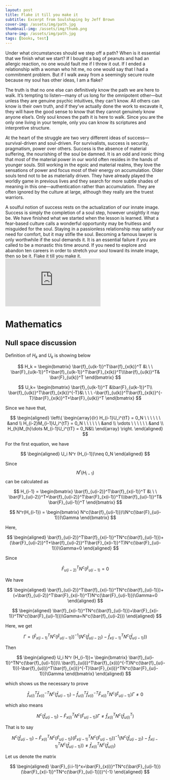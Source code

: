 ```yaml
---
layout: post
title: Flake it till you make it
subtitle: Excerpt from Soulshaping by Jeff Brown
cover-img: /assets/img/path.jpg
thumbnail-img: /assets/img/thumb.png
share-img: /assets/img/path.jpg
tags: [books, test]
---
```


Under what circumstances should we step off a path? When is it essential that we finish what we start? If I bought a bag of peanuts and had an allergic reaction, no one would fault me if I threw it out. If I ended a relationship with a woman who hit me, no one would say that I had a commitment problem. But if I walk away from a seemingly secure route because my soul has other ideas, I am a flake?

The truth is that no one else can definitively know the path we are here to walk. It’s tempting to listen—many of us long for the omnipotent other—but unless they are genuine psychic intuitives, they can’t know. All others can know is their own truth, and if they’ve actually done the work to excavate it, they will have the good sense to know that they cannot genuinely know anyone else’s. Only soul knows the path it is here to walk. Since you are the only one living in your temple, only you can know its scriptures and interpretive structure.

At the heart of the struggle are two very different ideas of success—survival-driven and soul-driven. For survivalists, success is security, pragmatism, power over others. Success is the absence of material suffering, the nourishing of the soul be damned. It is an odd and ironic thing that most of the material power in our world often resides in the hands of younger souls. Still working in the egoic and material realms, they love the sensations of power and focus most of their energy on accumulation. Older souls tend not to be as materially driven. They have already played the worldly game in previous lives and they search for more subtle shades of meaning in this one—authentication rather than accumulation. They are often ignored by the culture at large, although they really are the truest warriors.

A soulful notion of success rests on the actualization of our innate image. Success is simply the completion of a soul step, however unsightly it may be. We have finished what we started when the lesson is learned. What a fear-based culture calls a wonderful opportunity may be fruitless and misguided for the soul. Staying in a passionless relationship may satisfy our need for comfort, but it may stifle the soul. Becoming a famous lawyer is only worthwhile if the soul demands it. It is an essential failure if you are called to be a monastic this time around. If you need to explore and abandon ten careers in order to stretch your soul toward its innate image, then so be it. Flake it till you make it.
![equation](http://www.sciweavers.org/tex2img.php?eq=1%2Bsin%28mc%5E2%29&bc=White&fc=Black&im=jpg&fs=12&ff=arev&edit=)

# Mathematics

## Null space discussion

Definition of $H_k$ and $U_k$ is showing below

$$
H_k = \begin{bmatrix} \bar{f}_{u(k-1)}^T\bar{f}_{x(k)}^T &\ \ \  \bar{F}_{u(k-1)}^T+\bar{f}_{u(k-1)}^T\bar{F}_{x(k)}^T\\\bar{f}_{u(k)}^T& \bar{F}_{u(k)}^T
\end{bmatrix}
$$

$$
    U_k= \begin{bmatrix} 
    \bar{f}_{u(k-1)}^T &\bar{F}_{u(k-1)}^T\\
    \bar{f}_{u(k)}^T\bar{f}_{x(k)}^{-T}&\ \ \ \  -\bar{f}_{u(k)}^T\bar{f}_{x(k)}^{-T}\bar{F}_{x(k)}^T+\bar{F}_{u(k)}^T
    \end{bmatrix}
$$

Since we have that,

$$
\begin{aligned}
        \left\{
\begin{array}{lr}
H_{i-1}U_i^{tT} = 0_N \ \ \ \ \ \ &and \\ 
H_{i-2}M_{i-1}U_i^{tT} = 0_N  \ \ \ \ \ \ &and \\
\vdots \ \ \ \ \ \ &and \\
H_{h}M_{h}\dots M_{i-1}U_i^{tT}  = 0_N&\\
        \end{array} \right.  
\end{aligned}
$$

For the first equation, we have 

$$
\begin{aligned}
    U_i N^r (H_{i-1})\neq 0_N
\end{aligned}
$$

Since $$N^r (H_{i-1})$$ can be calculated as 

$$
H_{i-1} =
\begin{bmatrix} \bar{f}_{u(i-2)}^T\bar{f}_{x(i-1)}^T &\ \ \  \bar{F}_{u(i-2)}^T+\bar{f}_{u(i-2)}^T\bar{F}_{x(i-1)}^T\\\bar{f}_{u(i-1)}^T& \bar{F}_{u(i-1)}^T
\end{bmatrix}
$$

$$
N^r(H_{i-1}) =
\begin{bmatrix} 
N^c(\bar{f}_{u(i-1)})\\N^c(\bar{F}_{u(i-1)})\Gamma
\end{bmatrix}
$$

Here,

$$
\begin{aligned}
    \bar{f}_{u(i-2)}^T\bar{f}_{x(i-1)}^TN^c(\bar{f}_{u(i-1)})+(\bar{F}_{u(i-2)}^T+\bar{f}_{u(i-2)}^T\bar{F}_{x(i-1)}^T)N^c(\bar{F}_{u(i-1)})\Gamma=0
\end{aligned}
$$

Since

$$
\bar{F}_{u(i-2)}^TN^c(\bar{F}_{u(i-1)}=0
$$

We have

$$
\begin{aligned}
    \bar{f}_{u(i-2)}^T\bar{f}_{x(i-1)}^TN^c(\bar{f}_{u(i-1)})+(+\bar{f}_{u(i-2)}^T\bar{F}_{x(i-1)}^T)N^c(\bar{F}_{u(i-1)})\Gamma=0
\end{aligned}
$$

$$
\begin{aligned}
    \bar{f}_{x(i-1)}^TN^c(\bar{f}_{u(i-1)})+\bar{F}_{x(i-1)}^TN^c(\bar{F}_{u(i-1)})\Gamma=N^c(\bar{f}_{u(i-2)})
\end{aligned}
$$

Here, we get

$$
\Gamma=(\bar{F}_{x(i-1)}^TN^c(\bar{F}_{u(i-1)}))^{-1}(N^c(\bar{f}_{u(i-2)})-\bar{f}_{x(i-1)}^TN^c(\bar{f}_{u(i-1)}))
$$


Then

$$
\begin{aligned}
     U_i N^r (H_{i-1})= \begin{bmatrix} 
    \bar{f}_{u(i-1)}^TN^c(\bar{f}_{u(i-1)})\\
    \bar{f}_{u(i)}^T\bar{f}_{x(i)}^{-T}N^c(\bar{f}_{u(i-1)})-\bar{f}_{u(i)}^T\bar{f}_{x(i)}^{-T}\bar{F}_{x(i)}^TN^c(\bar{F}_{u(i-1)})\Gamma
    \end{bmatrix}
\end{aligned}
$$

which shows us the necessary to prove

$$
\bar{f}_{u(i)}^T\bar{f}_{x(i)}^{-T}N^c(\bar{f}_{u(i-1)})-\bar{f}_{u(i)}^T\bar{f}_{x(i)}^{-T}\bar{F}_{x(i)}^TN^c(\bar{F}_{u(i-1)})\Gamma \neq 0
$$

which also means

$$
N^c(\bar{f}_{u(i-1)})-\bar{F}_{x(i)}^TN^c(\bar{F}_{u(i-1)})\Gamma \neq \bar{f}_{x(i)}^{T}N^c(\bar{f}_{u(i)}^T)
$$

That is to say

$$
N^c(\bar{f}_{u(i-1)})-\bar{F}_{x(i)}^TN^c(\bar{F}_{u(i-1)})(\bar{F}_{x(i-1)}^TN^c(\bar{F}_{u(i-1)}))^{-1}(N^c(\bar{f}_{u(i-2)})-\bar{f}_{x(i-1)}^TN^c(\bar{f}_{u(i-1)})) \neq \bar{f}_{x(i)}^{T}N^c(\bar{f}_{u(i)})
$$

Let us denote the matrix 

$$
\begin{aligned}
\bar{F}_{i:i-1}^x=\bar{F}_{x(i)}^TN^c(\bar{F}_{u(i-1)})(\bar{F}_{x(i-1)}^TN^c(\bar{F}_{u(i-1)}))^{-1}    
\end{aligned}
$$

